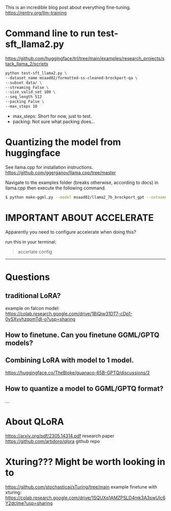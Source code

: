 

This is an incredible blog post about everything fine-tuning. https://rentry.org/llm-training

# Command line to run test-sft_llama2.py
https://github.com/huggingface/trl/tree/main/examples/research_projects/stack_llama_2/scripts

```bash
python test-sft_llama2.py \
--dataset_name msaad02/formatted-ss-cleaned-brockport-qa \
--subset data/ \
--streaming False \
--size_valid_set 100 \
--seq_length 512
--packing False \
--max_steps 10
```

- max_steps: Short for now, just to test.
- packing: Not sure what packing does...

# Quantizing the model from huggingface

See llama.cpp for installation instructions.
https://github.com/ggerganov/llama.cpp/tree/master

Navigate to the examples folder (breaks otherwise, according to docs) in llama.cpp then execute the following command.

```bash
$ python make-ggml.py --model msaad02/llama2_7b_brockport_gpt --outname llama2_brockport_ggml --outdir /home/msaad/workspace/honors-thesis/fine-tuning/models --quants Q4_K_M
```



# IMPORTANT ABOUT ACCELERATE

Apparently you need to configure accelerate when doing this?

run this in your terminal: 
> accerlate config


---




# Questions

## traditional LoRA?
example on falcon model: https://colab.research.google.com/drive/1BiQiw31DT7-cDp1-0ySXvvhzqomTdI-o?usp=sharing

## How to finetune. Can you finetune GGML/GPTQ models?


## Combining LoRA with model to 1 model.
https://huggingface.co/TheBloke/guanaco-65B-GPTQ/discussions/2


## How to quantize a model to GGML/GPTQ format?
...




# About QLoRA
https://arxiv.org/pdf/2305.14314.pdf research paper
https://github.com/artidoro/qlora github repo


# Xturing??? Might be worth looking in to
https://github.com/stochasticai/xTuring/tree/main
example finetune with xturing: https://colab.research.google.com/drive/1SQUXq1AMZPSLD4mk3A3swUIc6Y2dclme?usp=sharing

